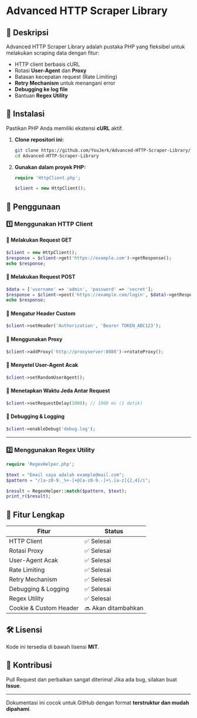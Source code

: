 # Advanced HTTP Scraper Library  

## 📌 Deskripsi  
Advanced HTTP Scraper Library adalah pustaka PHP yang fleksibel untuk melakukan scraping data dengan fitur:  
- HTTP client berbasis cURL  
- Rotasi **User-Agent** dan **Proxy**  
- Batasan kecepatan request (Rate Limiting)  
- **Retry Mechanism** untuk menangani error  
- **Debugging ke log file**  
- Bantuan **Regex Utility**  

## 🚀 Instalasi  
Pastikan PHP Anda memiliki ekstensi **cURL** aktif.  

1. **Clone repositori ini:**  
   ```sh
   git clone https://github.com/YouJerk/Advanced-HTTP-Scraper-Library/
   cd Advanced-HTTP-Scraper-Library
   ```

2. **Gunakan dalam proyek PHP:**  
   ```php
   require 'HttpClient.php';

   $client = new HttpClient();
   ```

## 🔧 Penggunaan  

### 1️⃣ **Menggunakan HTTP Client**  

#### 🔹 Melakukan Request GET  
```php
$client = new HttpClient();
$response = $client->get('https://example.com')->getResponse();
echo $response;
```

#### 🔹 Melakukan Request POST  
```php
$data = ['username' => 'admin', 'password' => 'secret'];
$response = $client->post('https://example.com/login', $data)->getResponse();
echo $response;
```

#### 🔹 Mengatur Header Custom  
```php
$client->setHeader('Authorization', 'Bearer TOKEN_ABC123');
```

#### 🔹 Menggunakan Proxy  
```php
$client->addProxy('http://proxyserver:8080')->rotateProxy();
```

#### 🔹 Menyetel User-Agent Acak  
```php
$client->setRandomUserAgent();
```

#### 🔹 Menetapkan Waktu Jeda Antar Request  
```php
$client->setRequestDelay(1000); // 1000 ms (1 detik)
```

#### 🔹 Debugging & Logging  
```php
$client->enableDebug('debug.log');
```

---

### 2️⃣ **Menggunakan Regex Utility**  
```php
require 'RegexHelper.php';

$text = "Email saya adalah example@mail.com";
$pattern = "/[a-z0-9._%+-]+@[a-z0-9.-]+\.[a-z]{2,4}/i";

$result = RegexHelper::match($pattern, $text);
print_r($result);
```

## 📜 Fitur Lengkap  
| Fitur                   | Status  |
|-------------------------|---------|
| HTTP Client             | ✅ Selesai |
| Rotasi Proxy            | ✅ Selesai |
| User-Agent Acak         | ✅ Selesai |
| Rate Limiting           | ✅ Selesai |
| Retry Mechanism         | ✅ Selesai |
| Debugging & Logging     | ✅ Selesai |
| Regex Utility           | ✅ Selesai |
| Cookie & Custom Header  | 🔜 Akan ditambahkan |

## 🛠️ Lisensi  
Kode ini tersedia di bawah lisensi **MIT**.  

## 🤝 Kontribusi  
Pull Request dan perbaikan sangat diterima! Jika ada bug, silakan buat **Issue**.  

---

Dokumentasi ini cocok untuk GitHub dengan format **terstruktur dan mudah dipahami**.
